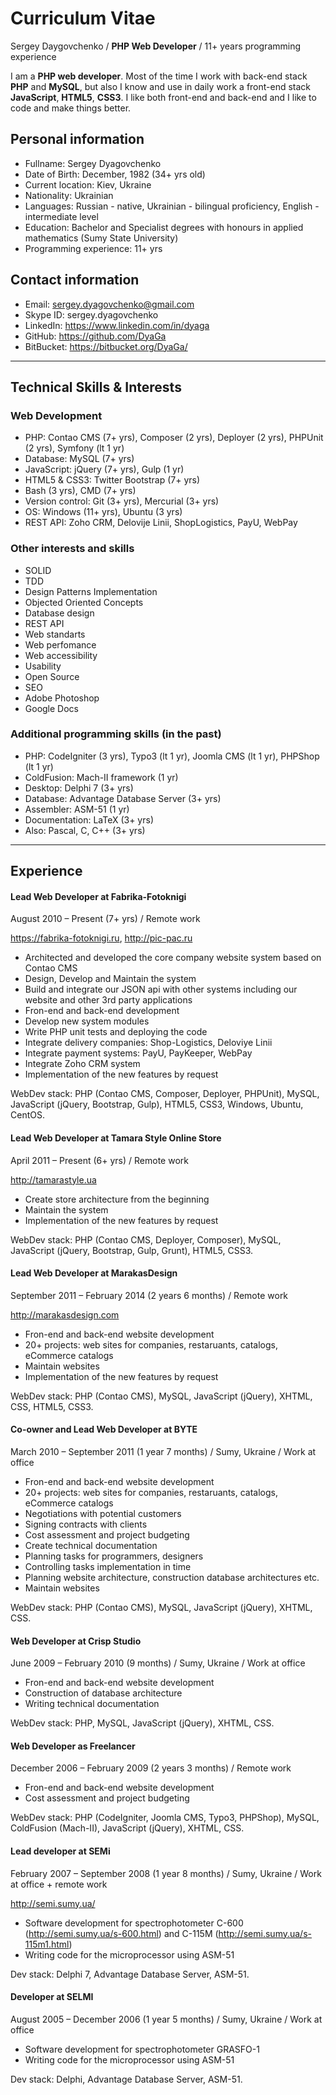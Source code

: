 # Curriculum Vitae

Sergey Daygovchenko / **PHP Web Developer** / 11+ years programming experience

I am a **PHP web developer**. Most of the time I work with back-end stack **PHP** and **MySQL**, but also I know and use in daily work a front-end stack **JavaScript**, **HTML5**, **CSS3**. I like both front-end and back-end and I like to code and make things better.

## Personal information

* Fullname: Sergey Dyagovchenko
* Date of Birth: December, 1982 (34+ yrs old)
* Current location: Kiev, Ukraine
* Nationality: Ukrainian
* Languages: Russian - native, Ukrainian - bilingual proficiency, English - intermediate level
* Education: Bachelor and Specialist degrees with honours in applied mathematics (Sumy State University)
* Programming experience: 11+ yrs

## Contact information
* Email: sergey.dyagovchenko@gmail.com
* Skype ID: sergey.dyagovchenko
* LinkedIn: https://www.linkedin.com/in/dyaga
* GitHub: https://github.com/DyaGa
* BitBucket: https://bitbucket.org/DyaGa/

___

## Technical Skills & Interests

### Web Development
 
* PHP: Contao CMS (7+ yrs), Composer (2 yrs), Deployer (2 yrs), PHPUnit (2 yrs), Symfony (lt 1 yr)
* Database: MySQL (7+ yrs)
* JavaScript: jQuery (7+ yrs), Gulp (1 yr)
* HTML5 & CSS3: Twitter Bootstrap (7+ yrs)
* Bash (3 yrs), CMD (7+ yrs)
* Version control: Git (3+ yrs), Mercurial (3+ yrs)
* OS: Windows (11+ yrs), Ubuntu (3 yrs)
* REST API: Zoho CRM, Delovije Linii, ShopLogistics, PayU, WebPay

### Other interests and skills

* SOLID
* TDD
* Design Patterns Implementation
* Objected Oriented Concepts
* Database design
* REST API
* Web standarts
* Web perfomance
* Web accessibility
* Usability
* Open Source
* SEO
* Adobe Photoshop
* Google Docs

### Additional programming skills (in the past)

* PHP: CodeIgniter (3 yrs), Typo3 (lt 1 yr), Joomla CMS (lt 1 yr), PHPShop (lt 1 yr)
* ColdFusion: Mach-II framework (1 yr)
* Desktop: Delphi 7 (3+ yrs)
* Database: Advantage Database Server (3+ yrs)
* Assembler: ASM-51 (1 yr)
* Documentation: LaTeX (3+ yrs)
* Also: Pascal, C, C++ (3+ yrs)

___

## Experience

#### Lead Web Developer at Fabrika-Fotoknigi
August 2010 – Present (7+ yrs) / Remote work

https://fabrika-fotoknigi.ru, http://pic-pac.ru

 * Architected and developed the core company website system based on Contao CMS
 * Design, Develop and Maintain the system
 * Build and integrate our JSON api with other systems including our website and other 3rd party applications
 * Fron-end and back-end development
 * Develop new system modules
 * Write PHP unit tests and deploying the code
 * Integrate delivery companies: Shop-Logistics, Deloviye Linii
 * Integrate payment systems: PayU, PayKeeper, WebPay
 * Integrate Zoho CRM system
 * Implementation of the new features by request

WebDev stack: PHP (Contao CMS, Composer, Deployer, PHPUnit), MySQL, JavaScript (jQuery, Bootstrap, Gulp), HTML5, CSS3, Windows, Ubuntu, CentOS.

#### Lead Web Developer at Tamara Style Online Store
April 2011 – Present (6+ yrs) / Remote work

http://tamarastyle.ua

 * Create store architecture from the beginning
 * Maintain the system
 * Implementation of the new features by request

WebDev stack: PHP (Contao CMS, Deployer, Composer), MySQL, JavaScript (jQuery, Bootstrap, Gulp, Grunt), HTML5, CSS3.

#### Lead Web Developer at MarakasDesign
September 2011 – February 2014 (2 years 6 months) / Remote work

http://marakasdesign.com

 * Fron-end and back-end website development
 * 20+ projects: web sites for companies, restaruants, catalogs, eCommerce catalogs
 * Maintain websites
 * Implementation of the new features by request

WebDev stack: PHP (Contao CMS), MySQL, JavaScript (jQuery), XHTML, CSS, HTML5, CSS3.

#### Co-owner and Lead Web Developer at BYTE
March 2010 – September 2011 (1 year 7 months) / Sumy, Ukraine / Work at office

 * Fron-end and back-end website development
 * 20+ projects: web sites for companies, restaruants, catalogs, eCommerce catalogs
 * Negotiations with potential customers
 * Signing contracts with clients
 * Cost assessment and project budgeting
 * Create technical documentation
 * Planning tasks for programmers, designers
 * Controlling tasks implementation in time
 * Planning website architecture, construction database architectures etc.
 * Maintain websites

WebDev stack: PHP (Contao CMS), MySQL, JavaScript (jQuery), XHTML, CSS.

#### Web Developer at Crisp Studio
June 2009 – February 2010 (9 months) / Sumy, Ukraine / Work at office

 * Fron-end and back-end website development
 * Construction of database architecture
 * Writing technical documentation

WebDev stack: PHP, MySQL, JavaScript (jQuery), XHTML, CSS.

#### Web Developer as Freelancer
December 2006 – February 2009 (2 years 3 months) / Remote work

 * Fron-end and back-end website development
 * Cost assessment and project budgeting

WebDev stack: PHP (CodeIgniter, Joomla CMS, Typo3, PHPShop), MySQL, ColdFusion (Mach-II), JavaScript (jQuery), XHTML, CSS.

#### Lead developer at SEMi
February 2007 – September 2008 (1 year 8 months) / Sumy, Ukraine / Work at office + remote work

http://semi.sumy.ua/

 * Software development for spectrophotometer C-600 (http://semi.sumy.ua/s-600.html) and C-115M (http://semi.sumy.ua/s-115m1.html)
 * Writing code for the microprocessor using ASM-51

Dev stack: Delphi 7, Advantage Database Server, ASM-51.

#### Developer at SELMI
August 2005 – December 2006 (1 year 5 months) / Sumy, Ukraine / Work at office

 * Software development for spectrophotometer GRASFO-1
 * Writing code for the microprocessor using ASM-51

Dev stack: Delphi, Advantage Database Server, ASM-51.
